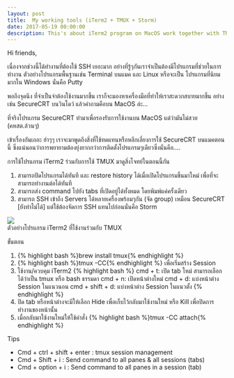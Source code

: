 ```yaml
---
layout: post
title:  My working tools (iTerm2 + TMUX + Storm)
date: 2017-05-19 00:00:00
description: This's about iTerm2 program on MacOS work together with TMUX software
---
```

Hi friends,

เนื่องจากช่วงนี้ได้ทำงานที่ต้องใช้ SSH เยอะมาก อย่างที่รู้ๆกันเราจำเป็นต้องมีโปรแกรมที่ช่วยในการทำงาน ตัวอย่างโปรแกรมพื้นฐานเช่น Terminal บนแมค และ Linux หรือจะเป็น โปรแกรมที่นิยมมากใน Windows นั่นคือ Putty

พอถึงจุดนึง ที่จำเป็นจำต้องใช้งานมากขึ้น เราก็จะมองหาเครื่องมือที่ทำให้เราสะดวกสบายมากขึ้น อย่างเช่น SecureCRT บนวินโดว์ แล้วคำถามคือบน MacOS ล่ะ...

ที่จริงโปรแกรม SecureCRT ทำมาเพื่อรองรับการใช้งานบน MacOS แต่ว่ามันไม่สวย (คหสต.ล้วนๆ)

เข้าเรื่องกันเถอะ ฮ่าๆๆ
เราจะมาพูดถึงสิ่งที่ใช้ทดแทนหรือหลีกเลี่ยงการใช้ SecureCRT บนแมคตอนนี้ ซึ่งแน่นอนว่าการพยายามต้องยุ่งยากกว่าการติดตั้งโปรแกรมๆเดียวซึ่งนั่นคือ....

การใช้โปรแกรม iTerm2 ร่วมกับการใช้ TMUX มาดูสิ่งโจทย์ในตอนนี้กัน
1. สามารถปิดโปรแกรมได้ทันที และ restore history ได้เมื่อเปิดโปรแกรมขึ้นมาใหม่ เพื่อที่จะสามารถทำงานต่อได้ทันที
2. สามารถส่ง command ไปยัง tabs ที่เปิดอยู่ได้ทั้งหมด โดยพิมพ์แค่ครั้งเดียว
3. สามารถ SSH เข้าถึง Servers ได้หลายเครื่องพร้อมๆกัน (จัด group) เหมือน SecureCRT [ยังทำไม่ได้] แต่ใช้ต้องจัดการ SSH แทนไปก่อนนั่นคือ Storm
<div class="img_row">
	<img class="col three" src="{{ site.baseurl }}/img/1.png">
</div>
<div class="col three caption">
	 ตัวอย่างโปรแกรม iTerm2 ที่ใช้งานร่วมกับ TMUX
</div>


ขั้นตอน
1. {% highlight bash %}brew install tmux{% endhighlight %}
2. {% highlight bash %}tmux -CC{% endhighlight %} เพื่อเริ่มสร้าง Session
3. ใช้งาน/ควบคุม iTerm2
{% highlight bash %}
cmd + t: เปิด tab ใหม่ สามารถเลือกได้ว่าเป็น tmux หรือ bash ธรรมดา
cmd + n: เปิดหน้าต่างใหม่
cmd + d: แบ่งหน้าต่าง Session ในแนวนอน
cmd + shift + d: แบ่งหน้าต่าง Session ในแนวตั้ง
{% endhighlight %}
4. ปิด tab หรือหน้าต่างจะมีให้เลือก Hide เพื่อเก็บไว้กลับมาใช้งานใหม่ หรือ Kill เพื่อปิดการทำงานของหน้านั้น
5. เมื่อกลับมาใช้งานใหม่ให้ใช้คำสั่ง {% highlight bash %}tmux -CC attach{% endhighlight %}


Tips
- Cmd + ctrl + shift + enter : tmux session management
- Cmd + Shift + i : Send command to all panes & all sessions (tabs)
- Cmd + option + i : Send command to all panes in a session (tab)
